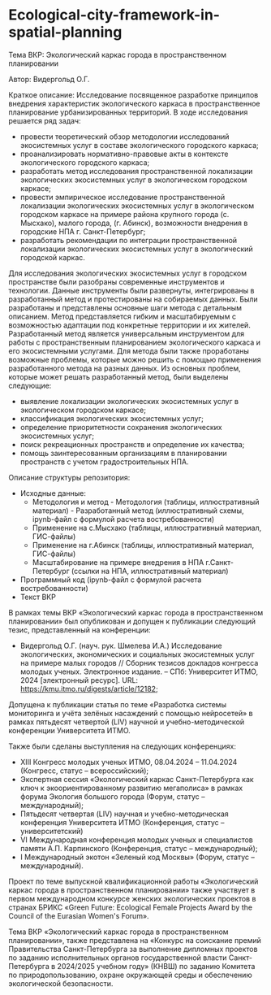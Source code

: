 # Ecological-city-framework-in-spatial-planning
Тема ВКР: Экологический каркас города в пространственном планировании

Автор: Видергольд О.Г.

Краткое описание:
Исследование посвященное разработке принципов внедрения характеристик экологического каркаса в пространственное планирование урбанизированных территорий. В ходе исследования решается ряд задач:
-	провести теоретический обзор методологии исследований экосистемных услуг в составе экологического городского каркаса;
-	проанализировать нормативно-правовые акты в контексте экологического городского каркаса;
-	 разработать метод исследования пространственной локализации экологических экосистемных услуг в экологическом городском каркасе;
-	провести эмпирическое исследование пространственной локализации экологических экосистемных услуг в экологическом городском каркасе на примере района крупного города (с. Мысхако), малого города, (г. Абинск), возможности внедрения в городские НПА г. Санкт-Петербург;
-	разработать рекомендации по интеграции пространственной локализации экологических экосистемных услуг в экологический городской каркас.

Для исследования экологических экосистемных услуг в городском пространстве  были разобраны современные инструментов и технологии. Данные инструменты были развернуты, интегрированы в разработанный метод и протестированы на собираемых данных. Были разработаны и представлены основные шаги метода с детальным описанием. Метод представляется гибким и масштабируемым с возможностью адаптации под конкретные территории и их жителей.
Разработанный метод является универсальным инструментом для работы с пространственным планированием экологического каркаса и его экосистемными услугами. 
Для метода были также проработаны возможные проблемы, которые можно решить с помощью применения разработанного метода на разных данных. Из основных проблем, которые может решать разработанный метод, были выделены следующие: 
-	выявление локализации экологических экосистемных услуг в экологическом городском каркасе; 
-	классификация экологических экосистемных услуг; 
-	определение приоритетности сохранения экологических экосистемных услуг; 
-	поиск рекреационных пространств и определение их качества; 
-	помощь заинтересованным организациям в планировании пространств с учетом градостроительных НПА.

Описание структуры репозитория:

- Исходные данные:
  - Методология и метод - Методология (таблицы, иллюстративный материал) - Разработанный метод (иллюстративный схемы, ipynb-файл с       формулой расчета востребованности) 
  - Применение на с.Мысхако (таблицы, иллюстративный материал, ГИС-файлы)
  -  Применение на г.Абинск (таблицы, иллюстративный материал, ГИС-файлы)
  -  Масштабирование на примере внедрения в НПА г.Санкт-Петербург (ссылки на НПА, иллюстративный материал)
- Программный код (ipynb-файл с формулой расчета востребованности)
- Текст ВКР
  
В рамках темы ВКР «Экологический каркас города в пространственном планировании» был опубликован и допущен к публикации следующий тезис, представленный на конференции: 
-	Видергольд О.Г. (науч. рук. Шмелева И.А.) Исследование экологических, экономических и социальных экосистемных услуг на примере малых городов // Сборник тезисов докладов конгресса молодых ученых. Электронное издание. – СПб: Университет ИТМО, 2024 [электронный ресурс]. URL: https://kmu.itmo.ru/digests/article/12182;

Допущена к публикации статья по теме «Разработка системы мониторинга и учёта зелёных насаждений с помощью нейросетей» в рамках пятьдесят четвертой (LIV) научной и учебно-методической конференции Университета ИТМО.

Также были сделаны выступления на следующих конференциях: 
-	XIII Конгресс молодых ученых ИТМО, 08.04.2024 – 11.04.2024 (Конгресс, статус – всероссийский);
-	Экспертная сессия «Экологический каркас Санкт-Петербурга как ключ к экоориентированному развитию мегаполиса» в рамках форума Экология большого города (Форум, статус – международный);
-	Пятьдесят четвертая (LIV) научная и учебно-методическая конференция Университета ИТМО (Конференция, статус – университетский)
-	VI Международная конференция молодых ученых и специалистов памяти А.П. Карпинского (Конференция, статус – международный);
-	I Международный экотон «Зеленый код Москвы» (Форум, статус – международный).
  
Проект по теме выпускной квалификационной работы «Экологический каркас города в пространственном планировании» также участвует в первом международном конкурсе женских экологических проектов в странах БРИКС «Green Future: Ecological Female Projects Award by the Council of the Eurasian Women's Forum».

Тема ВКР «Экологический каркас города в пространственном планировании», также  представлена на «Конкурс на соискание премий Правительства Санкт-Петербурга за выполнение дипломных проектов по заданию исполнительных органов государственной власти Санкт-Петербурга в 2024/2025 учебном году» (КНВШ) по заданию Комитета по природопользованию, охране окружающей среды и обеспечению экологической безопасности.
